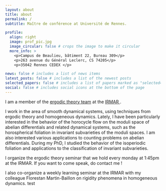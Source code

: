 ```yaml
---
layout: about
title: about
permalink: /
subtitle: Maître de conférence at Université de Rennes.

profile:
  align: right
  image: prof_pic.jpg
  image_circular: false # crops the image to make it circular
  more_info: >
    <p>Campus de Beaulieu, bâtiment 22, Bureau 309</p>
    <p>263 avenue du Général Leclerc, CS 74205</p>
    <p>35042 Rennes CEDEX </p>

news: false # includes a list of news items
latest_posts: false # includes a list of the newest posts
selected_papers: false # includes a list of papers marked as "selected={true}"
social: false # includes social icons at the bottom of the page
---
```


I am a member of the <a href='https://irmar.univ-rennes.fr/en/probability-statistics-and-ergodic-theory'> ergodic theory team</a> at the <a href='https://irmar.univ-rennes.fr/en'> IRMAR </a>.

I work in the area of smooth dynamical systems, using techniques from ergodic theory and homogeneous dynamics. Lately, I have been particularly interested in the behavior of the horocycle flow on the moduli space of abelian differentials and related dynamical systems, such as the horospherical foliation in invariant subvarieties of the moduli spaces. I am also interested various applications to counting problems on abelian differentials. During my PhD, I studied the behavior of the isoperiodic foliation and applications to the classification of invariant subvarieties.

I organize the ergodic theory seminar that we hold every monday at 1:45pm at the IRMAR. If you want to come speak, do contact me !

I also co-organize a weekly learning seminar at the IRMAR with my colleague Florestan Martin-Baillon on rigidity phenomena in homogeneous dynamics. test
